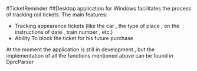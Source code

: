 #TicketReminder
##Desktop application for Windows facilitates the process of tracking rail tickets.
The main features:
- Tracking appearance tickets (like the car , the type of place , on the instructions of date , train number , etc.)
- Ability To block the ticket for his future purchase

At the moment the application is still in development , but the implementation of all the functions mentioned above can be found in DprcParser
